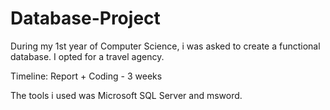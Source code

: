 # Database-Project
During my 1st year of Computer Science, i was asked to create a functional database. I opted for a travel agency.

Timeline: Report + Coding - 3 weeks

The tools i used was Microsoft SQL Server and msword.
